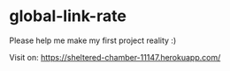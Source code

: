 # global-link-rate
Please help me make my first project reality :)

Visit on:
https://sheltered-chamber-11147.herokuapp.com/
